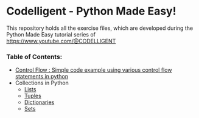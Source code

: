 # Codelligent - Python Made Easy!

This repository holds all the exercise files, which are developed during the Python Made Easy tutorial series of https://www.youtube.com/@CODELLIGENT

### Table of Contents:

* [Control Flow : Simple code example using various control flow statements in python](https://github.com/kajin88/codelligent_python/blob/fb23a3b7efff7f6f68356f6ef08c75fa9f9f5607/1.%20Control%20Flow/simple_calculator.py)
* Collections in Python
  * [Lists](https://github.com/kajin88/codelligent_python/blob/fb23a3b7efff7f6f68356f6ef08c75fa9f9f5607/2.%20Collections/1.%20lists.py)
  * [Tuples](https://github.com/kajin88/codelligent_python/blob/fb23a3b7efff7f6f68356f6ef08c75fa9f9f5607/2.%20Collections/2.%20tuple.py)
  * [Dictionaries](https://github.com/kajin88/codelligent_python/blob/8fd2338efd44cf4684ebcf059f30f8bc517156e6/2.%20Collections/3.%20dictionary.py)
  * [Sets](https://github.com/kajin88/codelligent_python/blob/1229fd4645fa4c29e1f15efb37c45afb7bfb21a9/2.%20Collections/4.%20set.py)
